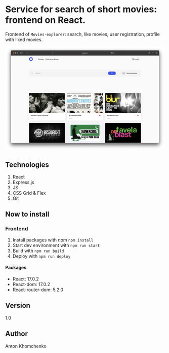 # **Service for search of short movies: frontend on React.**
Frontend of `Movies-explorer`: search, like movies, user registration, profile with liked movies. 

![Project Movies-explorer-frontend](https://github.com/khomch/movies-explorer-frontend/blob/main/readme/movies-explorer-search.png?raw=true)

## Technologies
1. React
2. Express.js
3. JS
4. CSS Grid & Flex
5. Git


## Now to install

### Frontend
1. Install packages with npm `npm install`
2. Start dev environment with `npm run start`
3. Build with `npm run build`
4. Deploy with `npm run deploy`

#### Packages
* React: 17.0.2
* React-dom: 17.0.2
* React-router-dom: 5.2.0

## Version
1.0

## Author
Anton Khomchenko

